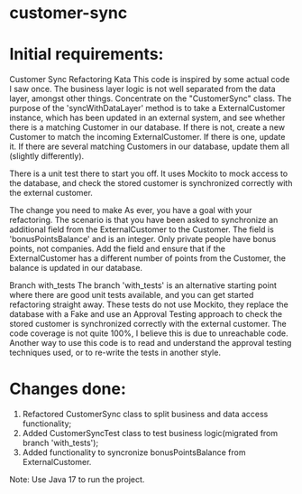 # customer-sync

# Initial requirements:
Customer Sync Refactoring Kata
This code is inspired by some actual code I saw once. The business layer logic is not well separated from the data layer, amongst other things. Concentrate on the "CustomerSync" class. The purpose of the 'syncWithDataLayer' method is to take a ExternalCustomer instance, which has been updated in an external system, and see whether there is a matching Customer in our database. If there is not, create a new Customer to match the incoming ExternalCustomer. If there is one, update it. If there are several matching Customers in our database, update them all (slightly differently).

There is a unit test there to start you off. It uses Mockito to mock access to the database, and check the stored customer is synchronized correctly with the external customer.

The change you need to make
As ever, you have a goal with your refactoring. The scenario is that you have been asked to synchronize an additional field from the ExternalCustomer to the Customer. The field is 'bonusPointsBalance' and is an integer. Only private people have bonus points, not companies. Add the field and ensure that if the ExternalCustomer has a different number of points from the Customer, the balance is updated in our database.

Branch with_tests
The branch 'with_tests' is an alternative starting point where there are good unit tests available, and you can get started refactoring straight away. These tests do not use Mockito, they replace the database with a Fake and use an Approval Testing approach to check the stored customer is synchronized correctly with the external customer. The code coverage is not quite 100%, I believe this is due to unreachable code. Another way to use this code is to read and understand the approval testing techniques used, or to re-write the tests in another style.

# Changes done:
1. Refactored CustomerSync class to split business and data access functionality;
2. Added CustomerSyncTest class to test business logic(migrated from branch 'with_tests');
3. Added functionality to syncronize bonusPointsBalance from ExternalCustomer.

Note: Use Java 17 to run the project.

